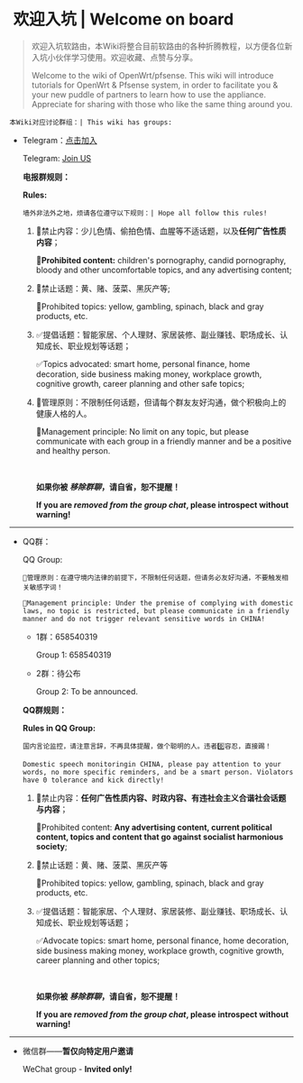 #  欢迎入坑 | Welcome on board



> 欢迎入坑软路由，本Wiki将整合目前软路由的各种折腾教程，以方便各位新入坑小伙伴学习使用。欢迎收藏、点赞与分享。
>
> Welcome to the wiki of OpenWrt/pfsense. This wiki will introduce tutorials for OpenWrt & Pfsense system, in order to facilitate you & your new puddle of partners to learn how to use the appliance. Appreciate for sharing with those who like the same thing around you.

`本Wiki对应讨论群组：| This wiki has groups:`


- Telegram：[点击加入](https://t.me/+Gon1Aj1FX15jNjVl)

  Telegram: [Join US](https://t.me/+Gon1Aj1FX15jNjVl)

  **电报群规则：**

  **Rules:**
  
  ​	`墙外非法外之地，烦请各位遵守以下规则：| Hope all follow this rules!`
  
  1. 🚫禁止内容：少儿色情、偷拍色情、血腥等不适话题，以及**任何广告性质内容**；
  
     **🚫Prohibited content:** children's pornography, candid pornography, bloody and other uncomfortable topics, and any advertising content;
  
     
  
  2. 🚫禁止话题：黄、赌、菠菜、黑灰产等;
  
     🚫Prohibited topics: yellow, gambling, spinach, black and gray products, etc.
  
     
  
  3. ✅提倡话题：智能家居、个人理财、家居装修、副业赚钱、职场成长、认知成长、职业规划等话题；
  
     ✅Topics advocated: smart home, personal finance, home decoration, side business making money, workplace growth, cognitive growth, career planning and other safe topics;
  
     
  
  4. 🥇管理原则：不限制任何话题，但请每个群友友好沟通，做个积极向上的健康人格的人。
  
     🥇Management principle: No limit on any topic, but please communicate with each group in a friendly manner and be a positive and healthy person.
  
     <br>
  
     **如果你被 *移除群聊*，请自省，恕不提醒！**
  
     **If you are *removed from the group chat*, please introspect without warning!**
  
     

<hr>

- QQ群：

  QQ Group:

  `🥇管理原则：在遵守境内法律的前提下，不限制任何话题，但请务必友好沟通，不要触发相关敏感字词！`
  
  `🥇Management principle: Under the premise of complying with domestic laws, no topic is restricted, but please communicate in a friendly manner and do not trigger relevant sensitive words in CHINA!`
  
  - 1群：658540319
  
    Group 1: 658540319
  
  - 2群：待公布
  
    Group 2: To be announced.
  
    
  
  **QQ群规则：**
  
  **Rules in QQ Group:**
  
  `国内言论监控，请注意言辞，不再具体提醒，做个聪明的人。违者0️⃣容忍，直接踢！`
  
  `Domestic speech monitoringin CHINA, please pay attention to your words, no more specific reminders, and be a smart person. Violators have 0 tolerance and kick directly! `
  
  1. 🚫禁止内容：**任何广告性质内容、时政内容、有违社会主义合谐社会话题与内容**；
  
     🚫Prohibited content: **Any advertising content, current political content, topics and content that go against socialist harmonious society**;
  
     
  
  2. 🚫禁止话题：黄、赌、菠菜、黑灰产等
  
     🚫Prohibited topics: yellow, gambling, spinach, black and gray products, etc.
  
     
  
  3. ✅提倡话题：智能家居、个人理财、家居装修、副业赚钱、职场成长、认知成长、职业规划等话题；
  
     ✅Advocate topics: smart home, personal finance, home decoration, side business making money, workplace growth, cognitive growth, career planning and other topics;
  
     <br>
  
     **如果你被 *移除群聊*，请自省，恕不提醒！**
  
     **If you are *removed from the group chat*, please introspect without warning!**

<hr>


- 微信群——**暂仅向特定用户邀请**

  WeChat group - **Invited only!**
  
  ​		

